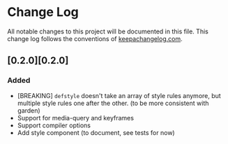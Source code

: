 # Change Log
All notable changes to this project will be documented in this file. This change log follows the conventions of [keepachangelog.com](http://keepachangelog.com/).

## [0.2.0][0.2.0]
### Added
- [BREAKING] ```defstyle``` doesn't take an array of style rules anymore, but multiple style rules one after the other.
  (to be more consistent with garden)
- Support for media-query and keyframes
- Support compiler options
- Add style component (to document, see tests for now)
